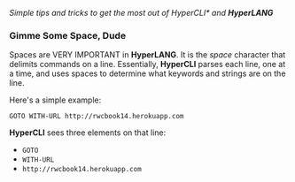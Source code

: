 _Simple tips and tricks to get the most out of *HyperCLI** and **HyperLANG**_


### Gimme Some Space, Dude
Spaces are VERY IMPORTANT in **HyperLANG**. It is the _space_ character that delimits commands on a line. Essentially, **HyperCLI** parses each line, one at a time, and uses spaces to determine what keywords and strings are on the line.

Here's a simple example:

```
GOTO WITH-URL http://rwcbook14.herokuapp.com
```
**HyperCLI** sees three elements on that line:

 * `GOTO`
 * `WITH-URL`
 * `http://rwcbook14.herokuapp.com`
 
  
